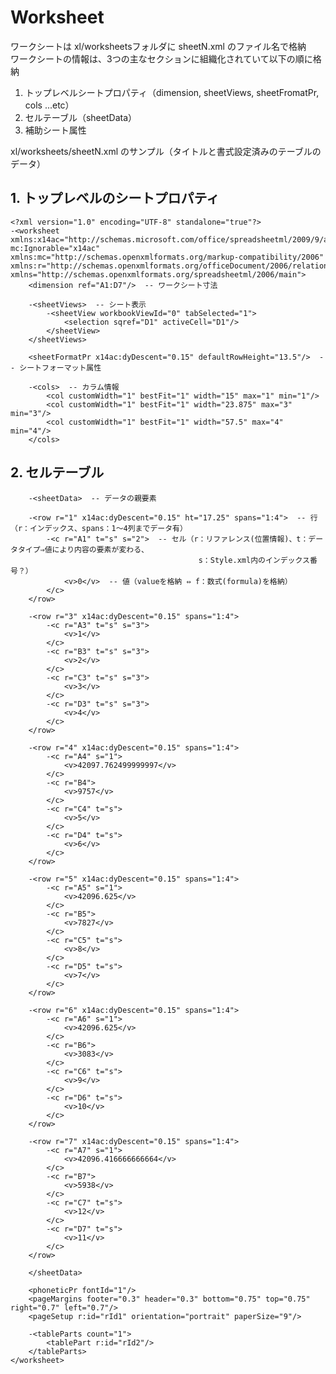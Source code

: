 # Worksheet  
ワークシートは xl/worksheetsフォルダに sheetN.xml のファイル名で格納  
ワークシートの情報は、3つの主なセクションに組織化されていて以下の順に格納  

1. トップレベルシートプロパティ（dimension, sheetViews, sheetFromatPr, cols ...etc）  
2. セルテーブル（sheetData）  
3. 補助シート属性


xl/worksheets/sheetN.xml のサンプル（タイトルと書式設定済みのテーブルのデータ）

## 1. トップレベルのシートプロパティ

    <?xml version="1.0" encoding="UTF-8" standalone="true"?>
    -<worksheet xmlns:x14ac="http://schemas.microsoft.com/office/spreadsheetml/2009/9/ac" 
    mc:Ignorable="x14ac" xmlns:mc="http://schemas.openxmlformats.org/markup-compatibility/2006" 
    xmlns:r="http://schemas.openxmlformats.org/officeDocument/2006/relationships" 
    xmlns="http://schemas.openxmlformats.org/spreadsheetml/2006/main">
        <dimension ref="A1:D7"/>  -- ワークシート寸法

        -<sheetViews>  -- シート表示
            -<sheetView workbookViewId="0" tabSelected="1">
                <selection sqref="D1" activeCell="D1"/>
            </sheetView>
        </sheetViews>
        
        <sheetFormatPr x14ac:dyDescent="0.15" defaultRowHeight="13.5"/>  -- シートフォーマット属性

        -<cols>  -- カラム情報
            <col customWidth="1" bestFit="1" width="15" max="1" min="1"/>
            <col customWidth="1" bestFit="1" width="23.875" max="3" min="3"/>
            <col customWidth="1" bestFit="1" width="57.5" max="4" min="4"/>
        </cols>


## 2. セルテーブル

        -<sheetData>  -- データの親要素

        -<row r="1" x14ac:dyDescent="0.15" ht="17.25" spans="1:4">  -- 行（r：インデックス、spans：1～4列までデータ有）
            -<c r="A1" t="s" s="2">  -- セル（r：リファレンス(位置情報)、t：データタイプ⇒値により内容の要素が変わる、
                                              s：Style.xml内のインデックス番号？）
                <v>0</v>  -- 値（valueを格納 ⇔ f：数式(formula)を格納）
            </c>
        </row>

        -<row r="3" x14ac:dyDescent="0.15" spans="1:4">
            -<c r="A3" t="s" s="3">
                <v>1</v>
            </c>
            -<c r="B3" t="s" s="3">
                <v>2</v>
            </c>
            -<c r="C3" t="s" s="3">
                <v>3</v>
            </c>
            -<c r="D3" t="s" s="3">
                <v>4</v>
            </c>
        </row>

        -<row r="4" x14ac:dyDescent="0.15" spans="1:4">
            -<c r="A4" s="1">
                <v>42097.762499999997</v>
            </c>
            -<c r="B4">
                <v>9757</v>
            </c>
            -<c r="C4" t="s">
                <v>5</v>
            </c>
            -<c r="D4" t="s">
                <v>6</v>
            </c>
        </row>

        -<row r="5" x14ac:dyDescent="0.15" spans="1:4">
            -<c r="A5" s="1">
                <v>42096.625</v>
            </c>
            -<c r="B5">
                <v>7827</v>
            </c>
            -<c r="C5" t="s">
                <v>8</v>
            </c>
            -<c r="D5" t="s">
                <v>7</v>
            </c>
        </row>

        -<row r="6" x14ac:dyDescent="0.15" spans="1:4">
            -<c r="A6" s="1">
                <v>42096.625</v>
            </c>
            -<c r="B6">
                <v>3083</v>
            </c>
            -<c r="C6" t="s">
                <v>9</v>
            </c>
            -<c r="D6" t="s">
                <v>10</v>
            </c>
        </row>

        -<row r="7" x14ac:dyDescent="0.15" spans="1:4">
            -<c r="A7" s="1">
                <v>42096.416666666664</v>
            </c>
            -<c r="B7">
                <v>5938</v>
            </c>
            -<c r="C7" t="s">
                <v>12</v>
            </c>
            -<c r="D7" t="s">
                <v>11</v>
            </c>
        </row>
        
        </sheetData>
        
        <phoneticPr fontId="1"/>
        <pageMargins footer="0.3" header="0.3" bottom="0.75" top="0.75" right="0.7" left="0.7"/>
        <pageSetup r:id="rId1" orientation="portrait" paperSize="9"/>

        -<tableParts count="1">
            <tablePart r:id="rId2"/>
        </tableParts>
    </worksheet>

